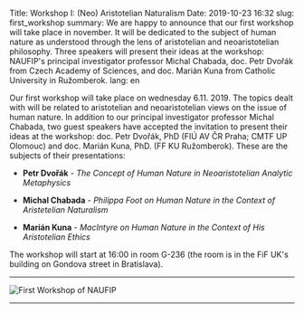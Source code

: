 Title: Workshop I: (Neo) Aristotelian Naturalism
Date: 2019-10-23 16:32
slug: first_workshop
summary: We are happy to announce that our first workshop will take place in november. It will be dedicated to the subject of human nature as understood through the lens of aristotelian and neoaristotelian philosophy. Three speakers will present their ideas at the workshop: NAUFIP's principal investigator professor Michal Chabada, doc. Petr Dvořák from Czech Academy of Sciences, and doc. Marián Kuna from Catholic University in Ružomberok.
lang: en

Our first workshop will take place on wednesday 6.11. 2019. The topics
dealt with will be related to aristotelian and neoaristotelian
views on the issue of human nature. In addition to our principal
investigator professor Michal Chabada, two guest speakers have
accepted the invitation to present their ideas at the workshop:
doc. Petr Dvořák, PhD (FIÚ AV ČR Praha; CMTF UP Olomouc) and
doc. Marián Kuna, PhD. (FF KU Ružomberok). These are the subjects of
their presentations:

* **Petr Dvořák** - _The Concept of Human Nature in Neoaristotelian
  Analytic Metaphysics_

* **Michal Chabada** - _Philippa Foot on Human Nature in the Context of
  Aristetelian Naturalism_

* **Marián Kuna** - _MacIntyre on Human Nature in the Context of His
  Aristotelian Ethics_
  
The workshop will start at 16:00 in room G-236 (the room is in the FiF UK's
building on Gondova street in Bratislava).

***

![First Workshop of NAUFIP]({static}/images/workshop_01.png)

***

